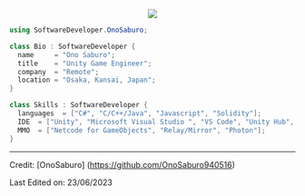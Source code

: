 <p align="center">
  <img src="https://github.com/https://github.com/OnoSaburo940516/OnoSaburo940516/blob/main/unity-game-engine.jpg" />
</p>

```cs
using SoftwareDeveloper.OnoSaburo;

class Bio : SoftwareDeveloper {
  name     = "Ono Saburo";
  title    = "Unity Game Engineer";
  company  = "Remote";
  location = "Osaka, Kansai, Japan";
}

class Skills : SoftwareDeveloper {
  languages  = ["C#", "C/C++/Java", "Javascript", "Solidity"];
  IDE  = ["Unity", "Microsoft Visual Studio ", "VS Code", "Unity Hub", "GitHub"];
  MMO  = ["Netcode for GameObjects", "Relay/Mirror", "Photon"];
}
```
----
Credit: [OnoSaburo] (https://github.com/OnoSaburo940516)

Last Edited on: 23/06/2023